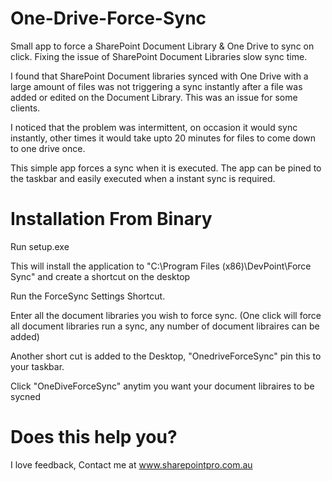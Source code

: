 # One-Drive-Force-Sync
Small app to force a SharePoint Document Library & One Drive to sync on click. Fixing the issue of SharePoint Document Libraries slow sync time.

I found that SharePoint Document libraries synced with One Drive with a large amount of files was not triggering a sync instantly after a file was added or edited on the Document Library.
This was an issue for some clients.

I noticed that the problem was intermittent, on occasion it would sync instantly, other times it would take upto 20 minutes for files to come down to one drive once.

This simple app forces a sync when it is executed. The app can be pined to the taskbar and easily executed when a instant sync is required.

# Installation From Binary
Run setup.exe

This will install the application to "C:\Program Files (x86)\DevPoint\Force Sync" and create a shortcut on the desktop

Run the ForceSync Settings Shortcut.

Enter all the document libraries you wish to force sync. (One click will force all document libraries run a sync, any number of document libraires can be added)

Another short cut is added to the Desktop, "OnedriveForceSync" pin this to your taskbar. 

Click "OneDiveForceSync" anytim you want your document libraires to be sycned

# Does this help you?
I love feedback, Contact me at www.sharepointpro.com.au 
